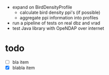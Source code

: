 * expand on BirdDensityProfile
    * calculate bird density ppi's (if possible)
    * aggregate ppi information into profiles
* run a pipeline of tests on real dbz and vrad
* test Java library with OpeNDAP over internet
 
 
 
# todo

- [ ] bla item
- [x] blabla item
